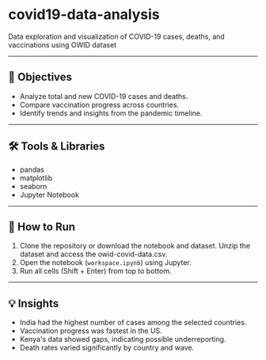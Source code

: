 # covid19-data-analysis
Data exploration and visualization of COVID-19 cases, deaths, and vaccinations using OWID dataset

---

## 🎯 Objectives

- Analyze total and new COVID-19 cases and deaths.
- Compare vaccination progress across countries.
- Identify trends and insights from the pandemic timeline.

---

## 🛠️ Tools & Libraries

- pandas
- matplotlib
- seaborn
- Jupyter Notebook

---

## 🚀 How to Run

1. Clone the repository or download the notebook and dataset. Unzip the dataset and access the owid-covid-data.csv.
2. Open the notebook (`workspace.ipynb`) using Jupyter.
3. Run all cells (Shift + Enter) from top to bottom.

---

## 💡 Insights

- India had the highest number of cases among the selected countries.
- Vaccination progress was fastest in the US.
- Kenya's data showed gaps, indicating possible underreporting.
- Death rates varied significantly by country and wave.
